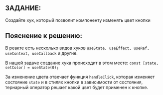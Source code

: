 ## ЗАДАНИЕ: 

Создайте хук, который позволит компоненту изменять цвет кнопки

## Пояснение к решению:

В реакте есть несколько видов хуков `useState, useEffect, useRef, useContext, useCallback` и другие.

В нашей задаче создание хука происходит в этом месте: `const [state, setColor] = useState(0);`

За изменение цвета отвечает функция `handleClick`, которая изменяет состояние `state` и в стилях кнопки в зависимости от состояния, тернарный оператор решает какой цвет будет применен к кнопке.